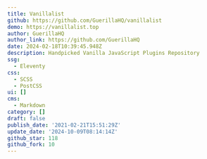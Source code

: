 ```yaml
---
title: Vanillalist
github: https://github.com/GuerillaHQ/vanillalist
demo: https://vanillalist.top
author: GuerillaHQ
author_link: https://github.com/GuerillaHQ
date: 2024-02-18T10:39:45.948Z
description: Handpicked Vanilla JavaScript Plugins Repository
ssg:
  - Eleventy
css:
  - SCSS
  - PostCSS
ui: []
cms:
  - Markdown
category: []
draft: false
publish_date: '2021-02-21T15:51:29Z'
update_date: '2024-10-09T08:14:14Z'
github_star: 118
github_fork: 10
---
```

